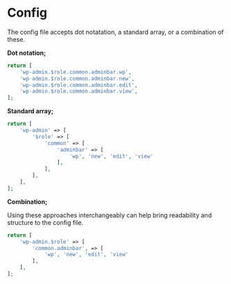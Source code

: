 # Config

The config file accepts dot notatation, a standard array, or a combination of these.

**Dot notation;**

```php
return [
    'wp-admin.$role.common.adminbar.wp',
    'wp-admin.$role.common.adminbar.new',
    'wp-admin.$role.common.adminbar.edit',
    'wp-admin.$role.common.adminbar.view',
];
```

**Standard array;**

```php
return [
    'wp-admin' => [
        '$role' => [
            'common' => [
                'adminbar' => [
                    'wp', 'new', 'edit', 'view'
                ],
            ],
        ],
    ],
];
```

**Combination;**

Using these approaches interchangeably can help bring readability and structure to the config file.

```php
return [
    'wp-admin.$role' => [
        'common.adminbar', => [
            'wp', 'new', 'edit', 'view'
        ],
    ],
];
```
